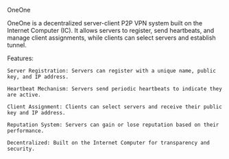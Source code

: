 OneOne

OneOne is a decentralized server-client P2P VPN system built on the Internet Computer (IC). It allows servers to register, send heartbeats, and manage client assignments, while clients can select servers and establish tunnel. 

Features:

    Server Registration: Servers can register with a unique name, public key, and IP address.

    Heartbeat Mechanism: Servers send periodic heartbeats to indicate they are active.

    Client Assignment: Clients can select servers and receive their public key and IP address.

    Reputation System: Servers can gain or lose reputation based on their performance.

    Decentralized: Built on the Internet Computer for transparency and security.

